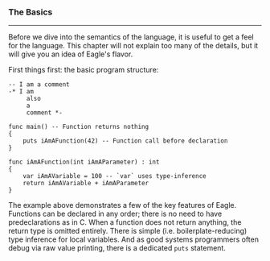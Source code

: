 ### The Basics
---

Before we dive into the semantics of the language, it is useful to get a feel for
the language. This chapter will not explain too many of the details, but it will
give you an idea of Eagle's flavor.

First things first: the basic program structure:
```
-- I am a comment
-* I am
     also
     a
     comment *-

func main() -- Function returns nothing
{
    puts iAmAFunction(42) -- Function call before declaration
}

func iAmAFunction(int iAmAParameter) : int
{
    var iAmAVariable = 100 -- `var` uses type-inference
    return iAmAVariable + iAmAParameter
}
```

The example above demonstrates a few of the key features of Eagle. Functions can
be declared in any order; there is no need to have predeclarations as in C. When
a function does not return anything, the return type is omitted entirely. There
is simple (i.e. boilerplate-reducing) type inference for local variables. And as
good systems programmers often debug via raw value printing, there is a dedicated
`puts` statement.

